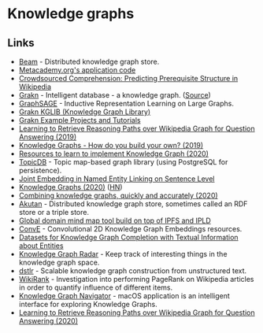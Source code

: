 # Knowledge graphs

## Links

- [Beam](https://github.com/eBay/beam) - Distributed knowledge graph store.
- [Metacademy.org's application code](https://github.com/metacademy/metacademy-application)
- [Crowdsourced Comprehension: Predicting Prerequisite Structure in Wikipedia](http://talukdar.net/papers/crowdcomp-bea7.pdf)
- [Grakn](https://grakn.ai/) - Intelligent database - a knowledge graph. ([Source](https://github.com/graknlabs/grakn))
- [GraphSAGE](http://snap.stanford.edu/graphsage/) - Inductive Representation Learning on Large Graphs.
- [Grakn KGLIB (Knowledge Graph Library)](https://github.com/graknlabs/kglib)
- [Grakn Example Projects and Tutorials](https://github.com/graknlabs/examples)
- [Learning to Retrieve Reasoning Paths over Wikipedia Graph for Question Answering (2019)](https://arxiv.org/abs/1911.10470)
- [Knowledge Graphs - How do you build your own? (2019)](https://www.reddit.com/r/MachineLearning/comments/bd4zrl/d_knowledge_graphs_how_do_you_build_your_own/)
- [Resources to learn to implement Knowledge Graph (2020)](https://www.reddit.com/r/MachineLearning/comments/et705g/r_p_resources_to_learn_to_implement_knowledge/)
- [TopicDB](https://github.com/brettkromkamp/topic-db) - Topic map-based graph library (using PostgreSQL for persistence).
- [Joint Embedding in Named Entity Linking on Sentence Level](https://arxiv.org/pdf/2002.04936.pdf)
- [Knowledge Graphs (2020)](https://arxiv.org/abs/2003.02320) ([HN](https://news.ycombinator.com/item?id=22504133))
- [Combining knowledge graphs, quickly and accurately (2020)](https://www.amazon.science/blog/combining-knowledge-graphs-quickly-and-accurately)
- [Akutan](https://github.com/eBay/akutan) - Distributed knowledge graph store, sometimes called an RDF store or a triple store.
- [Global domain mind map tool build on top of IPFS and IPLD](https://github.com/interplanetarymindmap/mind-map)
- [ConvE](https://github.com/TimDettmers/ConvE) - Convolutional 2D Knowledge Graph Embeddings resources.
- [Datasets for Knowledge Graph Completion with Textual Information about Entities](https://github.com/villmow/datasets_knowledge_embedding)
- [Knowledge Graph Radar](https://github.com/brettkromkamp/knowledge-graph-radar#readme) - Keep track of interesting things in the knowledge graph space.
- [dstlr](https://github.com/dstlry/dstlr) - Scalable knowledge graph construction from unstructured text.
- [WikiRank](https://github.com/turtlesoupy/WikiRank) - Investigation into performing PageRank on Wikipedia articles in order to quantify influence of different items.
- [Knowledge Graph Navigator](http://knowledgegraphnavigator.com/) - macOS application is an intelligent interface for exploring Knowledge Graphs.
- [Learning to Retrieve Reasoning Paths over Wikipedia Graph for Question Answering (2020)](https://arxiv.org/abs/1911.10470)